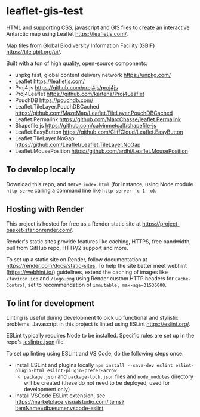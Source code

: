 # leaflet-gis-test

HTML and supporting CSS, javascript and GIS files to create an interactive Antarctic map using Leaflet <https://leafletjs.com/>.

Map tiles from Global Biodiversity Information Facility (GBIF) <https://tile.gbif.org/ui/>.

Built with a ton of high quality, open-source components:

- unpkg fast, global content delivery network <https://unpkg.com/>
- Leaflet <https://leafletjs.com/>
- Proj4.js <https://github.com/proj4js/proj4js>
- Proj4Leaflet <https://github.com/kartena/Proj4Leaflet>
- PouchDB <https://pouchdb.com/>
- Leaflet.TileLayer.PouchDBCached <https://github.com/MazeMap/Leaflet.TileLayer.PouchDBCached>
- Leaflet.Permalink <https://github.com/MarcChasse/leaflet.Permalink>
- Shapefile.js <https://github.com/calvinmetcalf/shapefile-js>
- Leaflet.EasyButton <https://github.com/CliffCloud/Leaflet.EasyButton>
- Leaflet.TileLayer.NoGap <https://github.com/Leaflet/Leaflet.TileLayer.NoGap>
- Leaflet.MousePosition <https://github.com/ardhi/Leaflet.MousePosition>

## To develop locally

Download this repo, and serve `index.html` (for instance, using Node module `http-serve` calling a command line like `http-server -c-1 -o`).

## Hosting with Render

This project is hosted for free as a Render static site at <https://project-basket-star.onrender.com/>.

Render's static sites provide features like caching, HTTPS, free bandwidth, pull from GitHub repo, HTTP/2 support and more.

To set up a static site on Render, follow documentation at <https://render.com/docs/static-sites>. To help the site better meet webhint (<https://webhint.io/>) guidelines, extend the caching of images like `/favicon.ico` and `/logo.png` using Render custom HTTP headers for `Cache-Control`, set to recommendation of `immutable, max-age=31536000`.

## To lint for development

Linting is useful during development to pick up functional and stylistic problems. Javascript in this project is linted using ESLint <https://eslint.org/>. 

ESLint typically requires Node to be installed. Specific rules are set up in the repo's [.eslintrc.json](.eslintrc.json) file.

To set up linting using ESLint and VS Code, do the following steps once:

- install ESLint and plugins locally `npm install --save-dev eslint eslint-plugin-html eslint-plugin-prefer-arrow`
  - `package.json` and `package-lock.json` files and `node_modules` directory will be created (these do not need to be deployed, used for development only)
- install VSCode ESLint extension, see <https://marketplace.visualstudio.com/items?itemName=dbaeumer.vscode-eslint>
